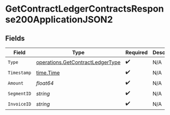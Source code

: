 # GetContractLedgerContractsResponse200ApplicationJSON2


## Fields

| Field                                                                                | Type                                                                                 | Required                                                                             | Description                                                                          |
| ------------------------------------------------------------------------------------ | ------------------------------------------------------------------------------------ | ------------------------------------------------------------------------------------ | ------------------------------------------------------------------------------------ |
| `Type`                                                                               | [operations.GetContractLedgerType](../../models/operations/getcontractledgertype.md) | :heavy_check_mark:                                                                   | N/A                                                                                  |
| `Timestamp`                                                                          | [time.Time](https://pkg.go.dev/time#Time)                                            | :heavy_check_mark:                                                                   | N/A                                                                                  |
| `Amount`                                                                             | *float64*                                                                            | :heavy_check_mark:                                                                   | N/A                                                                                  |
| `SegmentID`                                                                          | *string*                                                                             | :heavy_check_mark:                                                                   | N/A                                                                                  |
| `InvoiceID`                                                                          | *string*                                                                             | :heavy_check_mark:                                                                   | N/A                                                                                  |